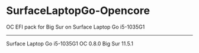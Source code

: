# SurfaceLaptopGo-Opencore
OC EFI pack for Big Sur on Surface Laptop Go i5-1035G1

---
Surface Laptop Go i5-1035G1
OC 0.8.0
Big Sur 11.5.1
